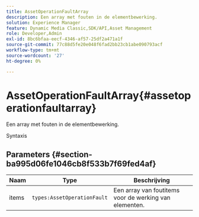 ```yaml
---
title: AssetOperationFaultArray
description: Een array met fouten in de elementbewerking.
solution: Experience Manager
feature: Dynamic Media Classic,SDK/API,Asset Management
role: Developer,Admin
exl-id: 8bc6bfaa-eecf-4346-af57-25df2a471a1f
source-git-commit: 77c88d5fe20e048f6fad2bb23cb1abe090793acf
workflow-type: tm+mt
source-wordcount: '27'
ht-degree: 0%

---
```


# AssetOperationFaultArray{#assetoperationfaultarray}

Een array met fouten in de elementbewerking.

Syntaxis

## Parameters {#section-ba995d06fe1046cb8f533b7f69fed4af}

| Naam | Type | Beschrijving |
|---|---|---|
| items | `types:AssetOperationFault` | Een array van foutitems voor de werking van elementen. |
